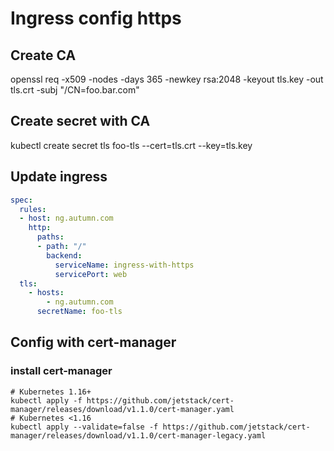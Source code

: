 # Ingress config https
## Create CA
openssl req -x509 -nodes -days 365 -newkey rsa:2048 -keyout tls.key -out tls.crt -subj "/CN=foo.bar.com"
## Create secret with CA
kubectl create secret tls  foo-tls --cert=tls.crt --key=tls.key
## Update ingress
``` yaml
spec:
  rules:
  - host: ng.autumn.com
    http:
      paths:
      - path: "/"
        backend:
          serviceName: ingress-with-https
          servicePort: web
  tls:
    - hosts:
        - ng.autumn.com
      secretName: foo-tls
```
## Config with cert-manager
### install cert-manager
``` shell
# Kubernetes 1.16+
kubectl apply -f https://github.com/jetstack/cert-manager/releases/download/v1.1.0/cert-manager.yaml
# Kubernetes <1.16
kubectl apply --validate=false -f https://github.com/jetstack/cert-manager/releases/download/v1.1.0/cert-manager-legacy.yaml
```